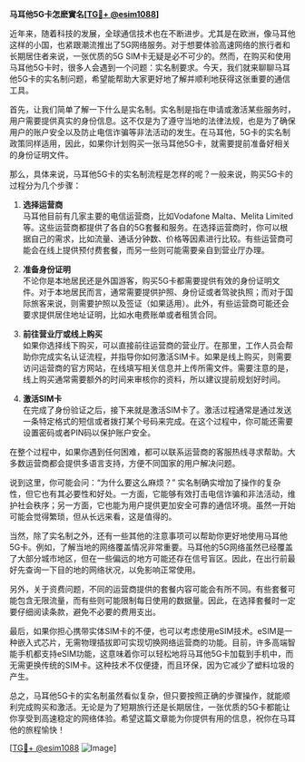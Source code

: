 **马耳他5G卡怎麽實名[[TG💪+ @esim1088](https://t.me/s/esim1088)]**

近年来，随着科技的发展，全球通信技术也在不断进步。尤其是在欧洲，像马耳他这样的小国，也紧跟潮流推出了5G网络服务。对于想要体验高速网络的旅行者和长期居住者来说，一张优质的5G SIM卡无疑是必不可少的。然而，在购买和使用马耳他5G卡时，很多人会遇到一个问题：实名制要求。今天，我们就来聊聊马耳他5G卡的实名制问题，希望能帮助大家更好地了解并顺利地获得这张重要的通信工具。

首先，让我们简单了解一下什么是实名制。实名制是指在申请或激活某些服务时，用户需要提供真实的身份信息。这不仅是为了遵守当地的法律法规，也是为了确保用户的账户安全以及防止电信诈骗等非法活动的发生。在马耳他，5G卡的实名制政策同样适用，因此，如果你计划购买一张马耳他5G卡，就需要提前准备好相关的身份证明文件。

那么，具体来说，马耳他5G卡的实名制流程是怎样的呢？一般来说，购买5G卡的过程分为几个步骤：

1. **选择运营商**  
   马耳他目前有几家主要的电信运营商，比如Vodafone Malta、Melita Limited等。这些运营商都提供了各自的5G套餐和服务。在选择运营商时，你可以根据自己的需求，比如流量、通话分钟数、价格等因素进行比较。有些运营商可能会在线上提供预付费套餐，而另一些则可能需要亲自到营业厅办理。

2. **准备身份证明**  
   不论你是本地居民还是外国游客，购买5G卡都需要提供有效的身份证明文件。对于本地居民而言，通常需要提供护照、身份证或者驾驶执照；而对于国际旅客来说，则需要护照以及签证（如果适用）。此外，有些运营商可能还会要求提供居住地址证明，比如水电费账单或者租赁合同。

3. **前往营业厅或线上购买**  
   如果你选择线下购买，可以直接前往运营商的营业厅。在那里，工作人员会帮助你完成实名认证流程，并指导你如何激活SIM卡。如果是线上购买，则需要访问运营商的官方网站，在线填写相关信息并上传所需文件。需要注意的是，线上购买通常需要额外的时间来审核你的资料，所以建议提前规划好时间。

4. **激活SIM卡**  
   在完成了身份验证之后，接下来就是激活SIM卡了。激活过程通常是通过发送一条特定格式的短信或者拨打某个号码来完成。在这个过程中，你可能还需要设置密码或者PIN码以保护账户安全。

在整个过程中，如果你遇到任何困难，都可以联系运营商的客服热线寻求帮助。大多数运营商都会提供多语言支持，方便不同国家的用户解决问题。

说到这里，你可能会问：“为什么要这么麻烦？” 实名制确实增加了操作的复杂性，但它也有其必要性和好处。一方面，它能够有效打击电信诈骗和非法活动，维护社会秩序；另一方面，它也能为用户提供更加安全可靠的通信环境。虽然一开始可能会觉得繁琐，但从长远来看，这是值得的。

当然，除了实名制之外，还有一些其他的注意事项可以帮助你更好地使用马耳他5G卡。例如，了解当地的网络覆盖情况非常重要。马耳他的5G网络虽然已经覆盖了大部分城市地区，但在一些偏远的地方可能还存在信号盲区。因此，在出行前最好先查询一下目的地的网络状况，以免影响正常使用。

另外，关于资费问题，不同的运营商提供的套餐内容可能会有所不同。有些套餐可能包含无限流量，而有些则可能限制每日使用的数据量。因此，在选择套餐时一定要仔细阅读条款，避免不必要的费用支出。

最后，如果你担心携带实体SIM卡的不便，也可以考虑使用eSIM技术。eSIM是一种嵌入式芯片，无需物理插拔即可实现切换网络运营商的功能。目前，许多高端智能手机都支持eSIM功能，这意味着你可以轻松地将马耳他5G卡加载到手机中，而无需更换传统的SIM卡。这种技术不仅便捷，而且环保，因为它减少了塑料垃圾的产生。

总之，马耳他5G卡的实名制虽然看似复杂，但只要按照正确的步骤操作，就能顺利完成购买和激活。无论是为了短期旅行还是长期居住，一张优质的5G卡都能让你享受到高速稳定的网络体验。希望这篇文章能为你提供有用的信息，祝你在马耳他的旅程愉快！

[[TG💪+ @esim1088](https://t.me/s/esim1088) ![Image](https://i.postimg.cc/4NQfJmqS/Snipaste-2025-05-13-00-14-12.png)]